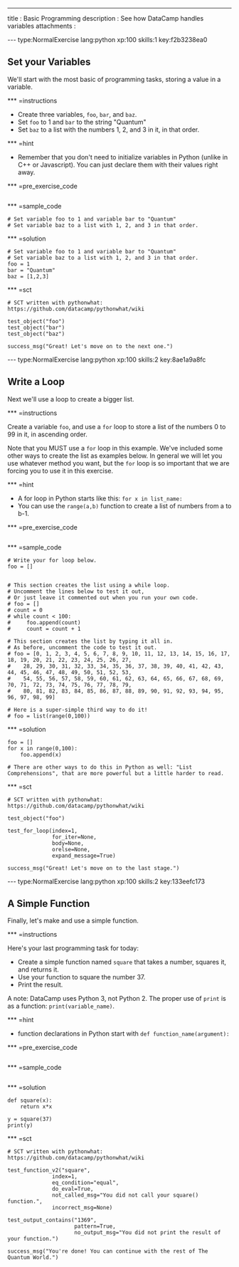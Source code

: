 ---
title       : Basic Programming
description : See how DataCamp handles variables
attachments :


--- type:NormalExercise lang:python xp:100 skills:1 key:f2b3238ea0
## Set your Variables

We'll start with the most basic of programming tasks, storing a value in a variable.

*** =instructions
- Create three variables, `foo`, `bar`, and `baz`.
- Set `foo` to 1 and `bar` to the string "Quantum"
- Set `baz` to a list with the numbers 1, 2, and 3 in it, in that order.

*** =hint
- Remember that you don't need to initialize variables in Python (unlike in C++ or Javascript). You can just declare them with their values right away.

*** =pre_exercise_code
```{python}

```

*** =sample_code
```{python}
# Set variable foo to 1 and variable bar to "Quantum"
# Set variable baz to a list with 1, 2, and 3 in that order.

```

*** =solution
```{python}
# Set variable foo to 1 and variable bar to "Quantum"
# Set variable baz to a list with 1, 2, and 3 in that order.
foo = 1
bar = "Quantum"
baz = [1,2,3]

```

*** =sct
```{python}
# SCT written with pythonwhat: https://github.com/datacamp/pythonwhat/wiki

test_object("foo")
test_object("bar")
test_object("baz")

success_msg("Great! Let's move on to the next one.")
```

--- type:NormalExercise lang:python xp:100 skills:2 key:8ae1a9a8fc
## Write a Loop

Next we'll use a loop to create a bigger list.

*** =instructions

Create a variable `foo`, and use a `for` loop to store a list of the numbers 0 to 99 in it, in ascending order.

Note that you MUST use a `for` loop in this example. We've included some other ways to create the list as examples below. In general we will let you use whatever method you want, but the `for` loop is so important that we are forcing you to use it in this exercise.

*** =hint
- A for loop in Python starts like this: `for x in list_name:`
- You can use the `range(a,b)` function to create a list of numbers from a to b-1.

*** =pre_exercise_code
```{python}

```

*** =sample_code
```{python}
# Write your for loop below.
foo = []


# This section creates the list using a while loop.
# Uncomment the lines below to test it out,
# Or just leave it commented out when you run your own code.
# foo = []
# count = 0
# while count < 100:
#     foo.append(count)
#     count = count + 1

# This section creates the list by typing it all in.
# As before, uncomment the code to test it out.
# foo = [0, 1, 2, 3, 4, 5, 6, 7, 8, 9, 10, 11, 12, 13, 14, 15, 16, 17, 18, 19, 20, 21, 22, 23, 24, 25, 26, 27, 
#    28, 29, 30, 31, 32, 33, 34, 35, 36, 37, 38, 39, 40, 41, 42, 43, 44, 45, 46, 47, 48, 49, 50, 51, 52, 53, 
#    54, 55, 56, 57, 58, 59, 60, 61, 62, 63, 64, 65, 66, 67, 68, 69, 70, 71, 72, 73, 74, 75, 76, 77, 78, 79, 
#    80, 81, 82, 83, 84, 85, 86, 87, 88, 89, 90, 91, 92, 93, 94, 95, 96, 97, 98, 99]

# Here is a super-simple third way to do it!
# foo = list(range(0,100))

```

*** =solution
```{python}
foo = []
for x in range(0,100):
    foo.append(x)

# There are other ways to do this in Python as well: "List Comprehensions", that are more powerful but a little harder to read.

```

*** =sct
```{python}
# SCT written with pythonwhat: https://github.com/datacamp/pythonwhat/wiki

test_object("foo")

test_for_loop(index=1,
              for_iter=None,
              body=None,
              orelse=None,
              expand_message=True)

success_msg("Great! Let's move on to the last stage.")

```

--- type:NormalExercise lang:python xp:100 skills:2 key:133eefc173
## A Simple Function

Finally, let's make and use a simple function.

*** =instructions

Here's your last programming task for today: 
- Create a simple function named `square` that takes a number, squares it, and returns it.
- Use your function to square the number 37.
- Print the result.

A note: DataCamp uses Python 3, not Python 2. The proper use of `print` is as a function: `print(variable_name)`.

*** =hint

- function declarations in Python start with `def function_name(argument):`

*** =pre_exercise_code
```{python}

```

*** =sample_code
```{python}

```

*** =solution
```{python}
def square(x):
    return x*x

y = square(37)
print(y)
```

*** =sct
```{python}
# SCT written with pythonwhat: https://github.com/datacamp/pythonwhat/wiki

test_function_v2("square",
              index=1,
              eq_condition="equal",
              do_eval=True,
              not_called_msg="You did not call your square() function.",
              incorrect_msg=None)

test_output_contains("1369",
                     pattern=True,
                     no_output_msg="You did not print the result of your function.")

success_msg("You're done! You can continue with the rest of The Quantum World.")

```
